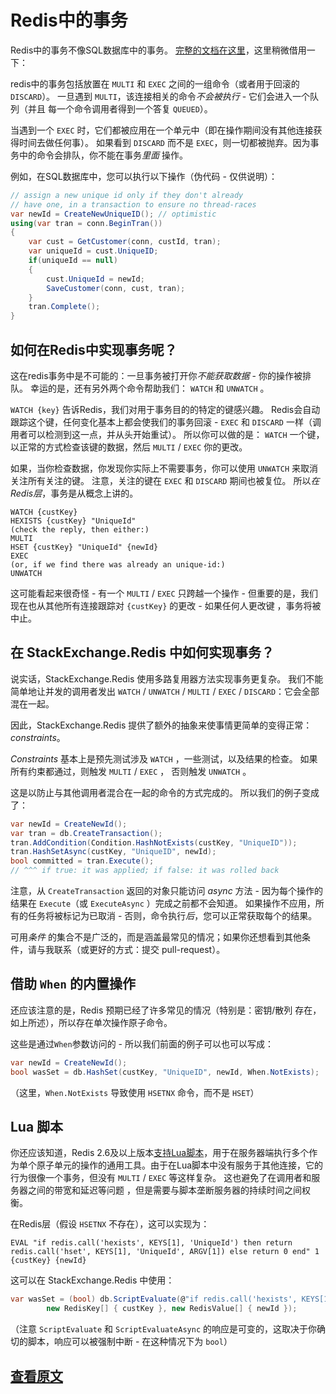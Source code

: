 ﻿Redis中的事务
=====================

Redis中的事务不像SQL数据库中的事务。
[完整的文档在这里](http://redis.io/topics/transactions)，这里稍微借用一下：

redis中的事务包括放置在 `MULTI` 和 `EXEC` 之间的一组命令（或者用于回滚的 `DISCARD`）。
一旦遇到 `MULTI`，该连接相关的命令*不会被执行* - 它们会进入一个队列（并且 每一个命令调用者得到一个答复 `QUEUED`）。

当遇到一个 `EXEC` 时，它们都被应用在一个单元中（即在操作期间没有其他连接获得时间去做任何事）。
如果看到 `DISCARD` 而不是 `EXEC`，则一切都被抛弃。因为事务中的命令会排队，你不能在事务*里面* 操作。

例如，在SQL数据库中，您可以执行以下操作（伪代码 - 仅供说明）：

```C#
// assign a new unique id only if they don't already
// have one, in a transaction to ensure no thread-races
var newId = CreateNewUniqueID(); // optimistic
using(var tran = conn.BeginTran())
{
	var cust = GetCustomer(conn, custId, tran);
	var uniqueId = cust.UniqueID;
	if(uniqueId == null)
	{
		cust.UniqueId = newId;
		SaveCustomer(conn, cust, tran);
	}
	tran.Complete();
}
```

如何在Redis中实现事务呢？
---

这在redis事务中是不可能的：一旦事务被打开你*不能获取数据* - 你的操作被排队。 幸运的是，还有另外两个命令帮助我们： `WATCH` 和 `UNWATCH` 。

`WATCH {key}` 告诉Redis，我们对用于事务目的的特定的键感兴趣。
Redis会自动跟踪这个键，任何变化基本上都会使我们的事务回滚 - `EXEC` 和 `DISCARD` 一样（调用者可以检测到这一点，并从头开始重试）。
所以你可以做的是： `WATCH` 一个键，以正常的方式检查该键的数据，然后 `MULTI` / `EXEC` 你的更改。

如果，当你检查数据，你发现你实际上不需要事务，你可以使用 `UNWATCH` 来取消关注所有关注的键。 
注意，关注的键在 `EXEC` 和 `DISCARD` 期间也被复位。 所以*在Redis层*，事务是从概念上讲的。

```
WATCH {custKey}
HEXISTS {custKey} "UniqueId"
(check the reply, then either:)
MULTI
HSET {custKey} "UniqueId" {newId}
EXEC
(or, if we find there was already an unique-id:)
UNWATCH
```

这可能看起来很奇怪 - 有一个 `MULTI` / `EXEC` 只跨越一个操作 - 但重要的是，我们现在也从其他所有连接跟踪对 `{custKey}` 的更改 - 如果任何人更改键 ，事务将被中止。

在 StackExchange.Redis 中如何实现事务？
---

说实话，StackExchange.Redis 使用多路复用器方法实现事务更复杂。
我们不能简单地让并发的调用者发出 `WATCH` / `UNWATCH` / `MULTI` / `EXEC` / `DISCARD`：它会全部混在一起。

因此，StackExchange.Redis 提供了额外的抽象来使事情更简单的变得正常：*constraints*。

*Constraints*  基本上是预先测试涉及 `WATCH` ，一些测试，以及结果的检查。 
如果所有约束都通过，则触发 `MULTI` / `EXEC` ， 否则触发 `UNWATCH` 。

这是以防止与其他调用者混合在一起的命令的方式完成的。 所以我们的例子变成了：

```C#
var newId = CreateNewId();
var tran = db.CreateTransaction();
tran.AddCondition(Condition.HashNotExists(custKey, "UniqueID"));
tran.HashSetAsync(custKey, "UniqueID", newId);
bool committed = tran.Execute();
// ^^^ if true: it was applied; if false: it was rolled back
```

注意，从 `CreateTransaction` 返回的对象只能访问 *async* 方法 - 因为每个操作的结果在 `Execute`（或 `ExecuteAsync` ）完成之前都不会知道。 
如果操作不应用，所有的任务将被标记为已取消 - 否则，命令执行*后*，您可以正常获取每个的结果。

可用*条件* 的集合不是广泛的，而是涵盖最常见的情况；如果你还想看到其他条件，请与我联系（或更好的方式：提交 pull-request）。

借助 `When` 的内置操作
---

还应该注意的是，Redis 预期已经了许多常见的情况（特别是：密钥/散列 存在，如上所述），所以存在单次操作原子命令。

这些是通过`When`参数访问的 - 所以我们前面的例子可以也可以写成：

```C#
var newId = CreateNewId();
bool wasSet = db.HashSet(custKey, "UniqueID", newId, When.NotExists);
```

（这里，`When.NotExists` 导致使用 `HSETNX` 命令，而不是 `HSET`）

Lua 脚本
---

你还应该知道，Redis 2.6及以上版本[支持Lua脚本](http://redis.io/commands/EVAL)，用于在服务器端执行多个作为单个原子单元的操作的通用工具。由于在Lua脚本中没有服务于其他连接，它的行为很像一个事务，但没有 `MULTI` / `EXEC` 等这样复杂。
这也避免了在调用者和服务器之间的带宽和延迟等问题
，但是需要与脚本垄断服务器的持续时间之间权衡。

在Redis层（假设 `HSETNX` 不存在），这可以实现为：

```
EVAL "if redis.call('hexists', KEYS[1], 'UniqueId') then return redis.call('hset', KEYS[1], 'UniqueId', ARGV[1]) else return 0 end" 1 {custKey} {newId}
```

这可以在 StackExchange.Redis 中使用：

```C#
var wasSet = (bool) db.ScriptEvaluate(@"if redis.call('hexists', KEYS[1], 'UniqueId') then return redis.call('hset', KEYS[1], 'UniqueId', ARGV[1]) else return 0 end",
        new RedisKey[] { custKey }, new RedisValue[] { newId });
```

（注意 `ScriptEvaluate` 和 `ScriptEvaluateAsync` 的响应是可变的，这取决于你确切的脚本，响应可以被强制中断 - 在这种情况下为 `bool`）

[查看原文](https://github.com/StackExchange/StackExchange.Redis/blob/master/Docs/Transactions.md)
---